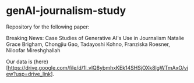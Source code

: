 # genAI-journalism-study
Repository for the following paper:

Breaking News: Case Studies of Generative AI's Use in Journalism
Natalie Grace Brigham, Chongjiu Gao, Tadayoshi Kohno, Franziska Roesner, Niloofar Mireshghallah

Our data is (here)[https://drive.google.com/file/d/1l_vlQ8ybmhxKEk14SHSjOXk8lgWTmAxO/view?usp=drive_link].
